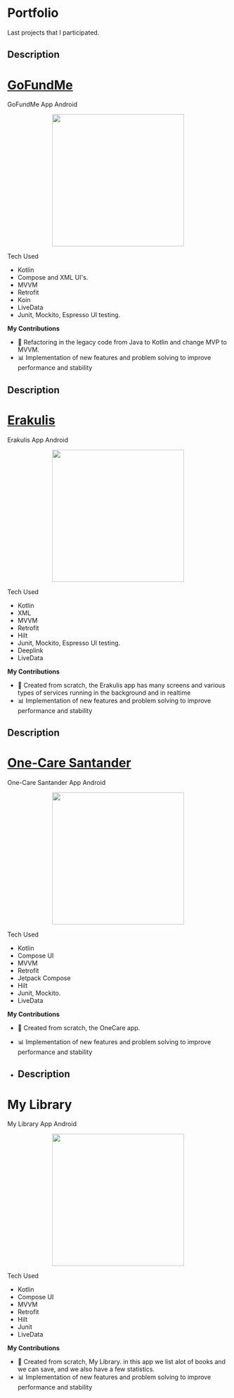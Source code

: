 # Portfolio
Last projects that I participated.

## Description
# [GoFundMe](https://play.google.com/store/apps/details?id=com.GoFundMe.GoFundMe&hl=en)
GoFundMe App Android

<p align="center">
<img src="https://github.com/ArthurBucar/wikipokemon/assets/16179019/b69ea15b-cfeb-4371-9a02-8897f6c3bc03", width="300"/>
</p>

Tech Used

- Kotlin
- Compose and XML UI's.
- MVVM
- Retrofit
- Koin
- LiveData
- Junit, Mockito, Espresso UI testing.


**My Contributions**
- 💬 Refactoring in the legacy code from Java to Kotlin and change MVP to MVVM.
- 📊 Implementation of new features and problem solving to improve performance and stability


## Description
# [Erakulis](https://play.google.com/store/apps/details?id=com.erakulis)
Erakulis App Android

<p align="center">
<img src="https://github.com/ArthurBucar/wikipokemon/assets/16179019/590a5af1-2426-4e87-98d5-2b3054b2c0c8", width="300"/>
</p>

Tech Used

- Kotlin
- XML
- MVVM
- Retrofit
- Hilt
- Junit, Mockito, Espresso UI testing.
- Deeplink
- LiveData
  

**My Contributions**
- 💬 Created from scratch, the Erakulis app has many screens and various types of services running in the background and in realtime
- 📊 Implementation of new features and problem solving to improve performance and stability


## Description
# [One-Care Santander](https://play.google.com/store/apps/details?id=pt.santander.oneappparticulares&hl=pt_PT)
One-Care Santander App Android

<p align="center">
<img src="https://github.com/ArthurBucar/wikipokemon/assets/16179019/fa1b4cb3-b71a-4459-90c1-54655c06777c", width="300"/>
</p>

Tech Used

- Kotlin
- Compose UI
- MVVM
- Retrofit
- Jetpack Compose
- Hilt
- Junit, Mockito.
- LiveData


**My Contributions**
- 💬 Created from scratch, the OneCare app.
- 📊 Implementation of new features and problem solving to improve performance and stability

- ## Description
# My Library
My Library App Android

<p align="center">
<img src="https://github.com/ArthurBucar/wikipokemon/assets/16179019/63649917-e167-4c16-9f4b-ce8a05af947a", width="300"/>
</p>

Tech Used

- Kotlin
- Compose UI
- MVVM
- Retrofit
- Hilt
- Junit
- LiveData


**My Contributions**
- 💬 Created from scratch, My Library. in this app we list alot of books and we can save, and we also have a few statistics.
- 📊 Implementation of new features and problem solving to improve performance and stability
